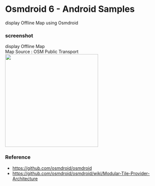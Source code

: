 Osmdroid 6 - Android Samples
===============

display Offline Map using Osmdroid <br/>

### screenshot <br/>
display Offline Map <br/>
Map Source : OSM Public Transport <br/>
<image src="https://raw.githubusercontent.com/ohwada/Android_Samples/master/Osmdroid6/screenshot/osmdroid6_offline_map.png" width="300" /> <br/>

### Reference <br/>
- https://github.com/osmdroid/osmdroid <br/>
- https://github.com/osmdroid/osmdroid/wiki/Modular-Tile-Provider-Architecture <br/>

